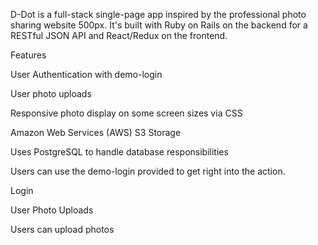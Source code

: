 D-Dot is a full-stack single-page app inspired by the professional photo sharing website 500px. It's built with Ruby on Rails on the backend for a RESTful JSON API and React/Redux on the frontend.


Features


User Authentication with demo-login


User photo uploads


Responsive photo display on some screen sizes via CSS


Amazon Web Services (AWS) S3 Storage


Uses PostgreSQL to handle database responsibilities


Users can use the demo-login provided to get right into the action.




Login


User Photo Uploads


Users can upload photos



